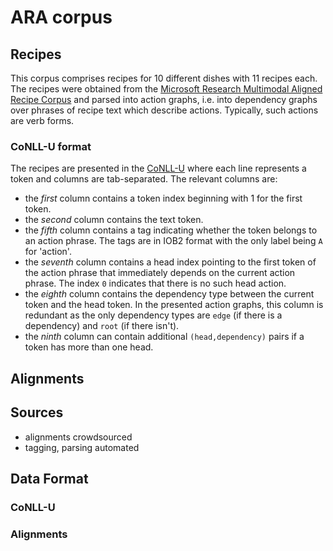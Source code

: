 # ARA corpus

## Recipes

This corpus comprises recipes for 10 different dishes with 11 recipes each. The recipes were obtained from the [Microsoft Research Multimodal Aligned Recipe Corpus](https://github.com/microsoft/multimodal-aligned-recipe-corpus) and parsed into action graphs, i.e. into dependency graphs over phrases of recipe text which describe actions. Typically, such actions are verb forms. 

### CoNLL-U format

The recipes are presented in the [CoNLL-U](https://universaldependencies.org/format.html) where each line represents a token and columns are tab-separated. The relevant columns are:
- the *first* column contains a token index beginning with 1 for the first token.
- the *second* column contains the text token.
- the *fifth* column contains a tag indicating whether the token belongs to an action phrase. The tags are in IOB2 format with the only label being `A` for 'action'.
- the *seventh* column contains a head index pointing to the first token of the action phrase that immediately depends on the current action phrase. The index `0` indicates that there is no such head action.
- the *eighth* column contains the dependency type between the current token and the head token. In the presented action graphs, this column is redundant as the only dependency types are `edge` (if there is a dependency) and `root` (if there isn't).
- the *ninth* column can contain additional `(head,dependency)` pairs if a token has more than one head.

## Alignments





## Sources 
- alignments crowdsourced
- tagging, parsing automated

## Data Format

### CoNLL-U

### Alignments

